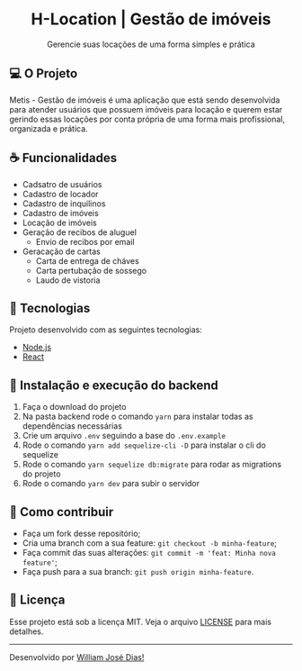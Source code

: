 <h1 align="center">H-Location | Gestão de imóveis</h1>

<p align="center">Gerencie suas locações de uma forma simples e prática</p>

## 💻 O Projeto
Metis - Gestão de imóveis é uma aplicação que está sendo desenvolvida para atender usuários que possuem imóveis para locação e querem estar gerindo essas locações por conta própria de uma forma mais profissional, organizada e prática.

## ☕ Funcionalidades
- Cadsatro de usuários
- Cadastro de locador
- Cadastro de inquilinos
- Cadastro de imóveis
- Locação de imóveis
- Geração de recibos de aluguel
  - Envio de recibos por email
- Geracação de cartas
  - Carta de entrega de cháves
  - Carta pertubação de sossego
  - Laudo de vistoria

## :pushpin: Tecnologias
Projeto desenvolvido com as seguintes tecnologias:
- [Node.js](https://nodejs.org/en/)
- [React](https://reactjs.org)

## 🚀 Instalação e execução do backend
1. Faça o download do projeto
2. Na pasta backend rode o comando `yarn` para instalar todas as dependências necessárias
3. Crie um arquivo `.env` seguindo a base do `.env.example`
4. Rode o comando `yarn add sequelize-cli -D` para instalar o cli do sequelize
5. Rode o comando `yarn sequelize db:migrate` para rodar as migrations do projeto
6. Rode o comando `yarn dev` para subir o servidor

## 🤔 Como contribuir

- Faça um fork desse repositório;
- Cria uma branch com a sua feature: `git checkout -b minha-feature`;
- Faça commit das suas alterações: `git commit -m 'feat: Minha nova feature'`;
- Faça push para a sua branch: `git push origin minha-feature`.


## :memo: Licença

Esse projeto está sob a licença MIT. Veja o arquivo [LICENSE](LICENSE.md) para mais detalhes.

---

Desenvolvido por [William José Dias!](https://github.com/WilliamWJD)
